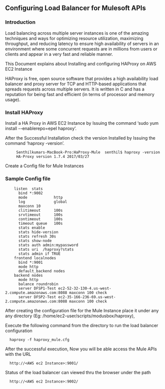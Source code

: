 ## Configuring Load Balancer for Mulesoft APIs ##

### Introduction

Load balancing across multiple server instances is one of the amazing techniques and ways for optimizing resource utilization, maximizing throughput, and reducing latency to ensure high availability of servers in an environment where some concurrent requests are in millions from users or clients and appear in a very fast and reliable manner. 

This Document explains about Installing and configuring HAProxy on AWS EC2 Instance

HAProxy is free, open source software that provides a high availability load balancer and proxy server for TCP and HTTP-based applications that spreads requests across multiple servers. It is written in C and has a reputation for being fast and efficient (in terms of processor and memory usage).

### Install HAProxy

Install a HA Proxy in AWS EC2 Instance by Issuing the command ‘sudo yum install --enablerepo=epel haproxy’.

After the Successful Installation check the version Installed by Issuing the command ‘haproxy -version’.

         Senthilkumars-MacBook-Pro:HaProxy-Mule  senthil$ haproxy -version
         HA-Proxy version 1.7.4 2017/03/27

Create a Config file for Mule Instances

### Sample Config file


        listen  stats
          bind *:9002
          mode            http
          log             global
          maxconn 10
          clitimeout      100s
          srvtimeout      100s
          contimeout      100s
          timeout queue   100s
          stats enable
          stats hide-version
          stats refresh 30s
          stats show-node
          stats auth admin:mypassword
          stats uri  /haproxy?stats
          stats admin if TRUE
        frontend localnodes
          bind *:9001
          mode http
          default_backend nodes
        backend nodes
          mode http
          balance roundrobin
          server DFSP1-Test ec2-52-32-130-4.us-west-2.compute.amazonaws.com:8088 maxconn 100 check
          server DFSP2-Test ec2-35-166-236-69.us-west-2.compute.amazonaws.com:8088 maxconn 100 check

After creating the configuration file for the Mule Instance place it under any any directory (Eg: /home/ec2-user/scripts/modusbox/haproxy), 

Execute the following command from the directory to run the load balancer configuration

      haproxy -f haproxy_mule.cfg

After the successful execution, Now you will be able access the Mule APIs with the URL

      http://<AWS ec2 Instance>:9001/

Status of the load balancer can viewed thru the browser under the path

      http://<AWS ec2 Instance>:9002/
